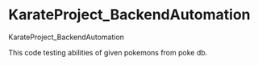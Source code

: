 # KarateProject_BackendAutomation
KarateProject_BackendAutomation


This code testing abilities of given pokemons from poke db.

